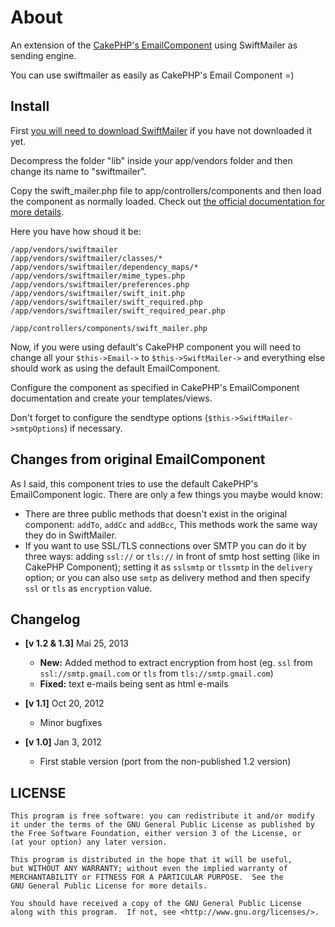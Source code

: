 # About

An extension of the [CakePHP's EmailComponent](http://book.cakephp.org/1.3/en/The-Manual/Core-Components/Email.html) using SwiftMailer as sending engine.

You can use swiftmailer as easily as CakePHP's Email Component =)


## Install

First [you will need to download SwiftMailer](http://swiftmailer.org/download) if you have not downloaded it yet.

Decompress the folder "lib" inside your app/vendors folder and then change its name to "swiftmailer".

Copy the swift_mailer.php file to app/controllers/components and then load the component as normally loaded. Check out [the official documentation for more details](http://book.cakephp.org/1.3/en/The-Manual/Developing-with-CakePHP/Controllers.html#controller-attributes).

Here you have how shoud it be:

	/app/vendors/swiftmailer
	/app/vendors/swiftmailer/classes/*
	/app/vendors/swiftmailer/dependency_maps/*
	/app/vendors/swiftmailer/mime_types.php
	/app/vendors/swiftmailer/preferences.php
	/app/vendors/swiftmailer/swift_init.php
	/app/vendors/swiftmailer/swift_required.php
	/app/vendors/swiftmailer/swift_required_pear.php

	/app/controllers/components/swift_mailer.php

Now, if you were using default's CakePHP component you will need to change all your `$this->Email->` to `$this->SwiftMailer->` and everything else should work as using the default EmailComponent.

Configure the component as specified in CakePHP's EmailComponent documentation and create your templates/views.

Don't forget to configure the sendtype options (`$this->SwiftMailer->smtpOptions`) if necessary.

## Changes from original EmailComponent

As I said, this component tries to use the default CakePHP's EmailComponent logic. There are only a few things you maybe would know:

* There are three public methods that doesn't exist in the original component: `addTo`, `addCc` and `addBcc`, This methods work the same way they do in SwiftMailer.
* If you want to use SSL/TLS connections over SMTP you can do it by three ways: adding `ssl://` or `tls://` in front of smtp host setting (like in CakePHP Component); setting it as `sslsmtp` or `tlssmtp` in the `delivery` option; or you can also use `smtp` as delivery method and then specify `ssl` or `tls` as `encryption` value.

## Changelog

* **[v 1.2 & 1.3]** Mai 25, 2013
  * **New:** Added method to extract encryption from host (eg. `ssl` from `ssl://smtp.gmail.com` or `tls` from `tls://smtp.gmail.com`)
  * **Fixed:** text e-mails being sent as html e-mails

* **[v 1.1]** Oct 20, 2012
  * Minor bugfixes
* **[v 1.0]** Jan 3, 2012
  * First stable version (port from the non-published 1.2 version)

## LICENSE

```
This program is free software: you can redistribute it and/or modify
it under the terms of the GNU General Public License as published by
the Free Software Foundation, either version 3 of the License, or
(at your option) any later version.

This program is distributed in the hope that it will be useful,
but WITHOUT ANY WARRANTY; without even the implied warranty of
MERCHANTABILITY or FITNESS FOR A PARTICULAR PURPOSE.  See the
GNU General Public License for more details.

You should have received a copy of the GNU General Public License
along with this program.  If not, see <http://www.gnu.org/licenses/>.
```
